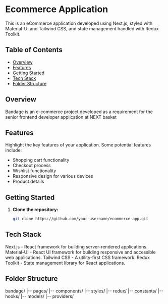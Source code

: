 # Ecommerce Application

This is an eCommerce application developed using Next.js, styled with Material-UI and Tailwind CSS, and state management handled with Redux Toolkit.

## Table of Contents

- [Overview](#overview)
- [Features](#features)
- [Getting Started](#getting-started)
- [Tech Stack](#tech-stack)
- [Folder Structure](#folder-structure)

## Overview

Bandage is an e-commerce project developed as a requirement for the senior frontend developer application at NEXT basket

## Features

Highlight the key features of your application. Some potential features include:

- Shopping cart functionality
- Checkout process
- Wishlist functionality
- Responsive design for various devices
- Product details

## Getting Started

1. **Clone the repository:**

   ```bash
   git clone https://github.com/your-username/ecommerce-app.git
   
## Tech Stack

Next.js - React framework for building server-rendered applications.
Material-UI - React UI framework for building responsive and accessible web applications.
Tailwind CSS - A utility-first CSS framework.
Redux Toolkit - State management library for React applications.

## Folder Structure

bandage/
|-- pages/
|-- components/
|-- styles/
|-- redux/
|-- constants/
|-- hooks/
|-- models/
|-- providers/
